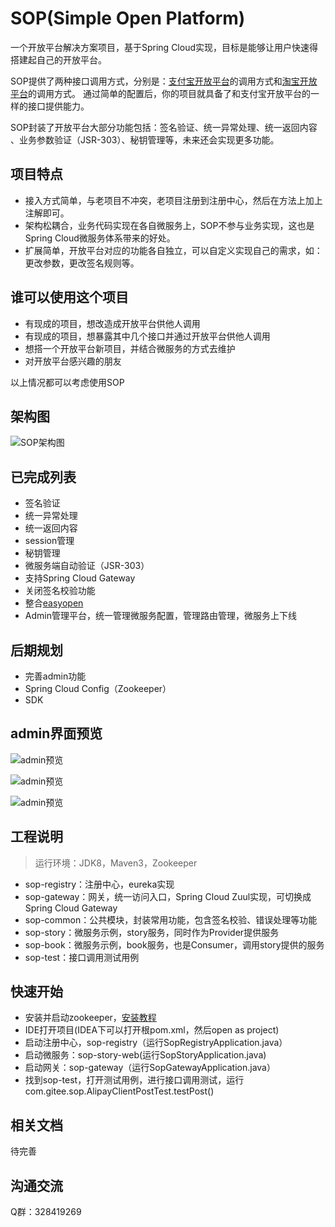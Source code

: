 # SOP(Simple Open Platform)

一个开放平台解决方案项目，基于Spring Cloud实现，目标是能够让用户快速得搭建起自己的开放平台。

SOP提供了两种接口调用方式，分别是：[支付宝开放平台](https://docs.open.alipay.com/api)的调用方式和[淘宝开放平台](http://open.taobao.com/api.htm?docId=285&docType=2)的调用方式。
通过简单的配置后，你的项目就具备了和支付宝开放平台的一样的接口提供能力。

SOP封装了开放平台大部分功能包括：签名验证、统一异常处理、统一返回内容 、业务参数验证（JSR-303）、秘钥管理等，未来还会实现更多功能。

## 项目特点

- 接入方式简单，与老项目不冲突，老项目注册到注册中心，然后在方法上加上注解即可。
- 架构松耦合，业务代码实现在各自微服务上，SOP不参与业务实现，这也是Spring Cloud微服务体系带来的好处。
- 扩展简单，开放平台对应的功能各自独立，可以自定义实现自己的需求，如：更改参数，更改签名规则等。

## 谁可以使用这个项目

- 有现成的项目，想改造成开放平台供他人调用
- 有现成的项目，想暴露其中几个接口并通过开放平台供他人调用
- 想搭一个开放平台新项目，并结合微服务的方式去维护
- 对开放平台感兴趣的朋友

以上情况都可以考虑使用SOP

## 架构图

![SOP架构图](https://images.gitee.com/uploads/images/2019/0309/093312_8afb4789_332975.png "sop.png")

## 已完成列表

- 签名验证
- 统一异常处理
- 统一返回内容
- session管理
- 秘钥管理
- 微服务端自动验证（JSR-303）
- 支持Spring Cloud Gateway
- 关闭签名校验功能
- 整合[easyopen](https://gitee.com/durcframework/easyopen)
- Admin管理平台，统一管理微服务配置，管理路由管理，微服务上下线

## 后期规划

- 完善admin功能
- Spring Cloud Config（Zookeeper）
- SDK

## admin界面预览

![admin预览](https://images.gitee.com/uploads/images/2019/0323/142555_30a0c87d_332975.png "admin1.png")

![admin预览](https://images.gitee.com/uploads/images/2019/0323/142623_2ce00e69_332975.png "admin2.png")

![admin预览](https://images.gitee.com/uploads/images/2019/0323/142643_6fc1b152_332975.png "admin3.png")

## 工程说明

> 运行环境：JDK8，Maven3，Zookeeper

- sop-registry：注册中心，eureka实现
- sop-gateway：网关，统一访问入口，Spring Cloud Zuul实现，可切换成Spring Cloud Gateway
- sop-common：公共模块，封装常用功能，包含签名校验、错误处理等功能
- sop-story：微服务示例，story服务，同时作为Provider提供服务
- sop-book：微服务示例，book服务，也是Consumer，调用story提供的服务
- sop-test：接口调用测试用例

## 快速开始

- 安装并启动zookeeper，[安装教程](http://zookeeper.apache.org/doc/r3.4.13/zookeeperStarted.html)
- IDE打开项目(IDEA下可以打开根pom.xml，然后open as project)
- 启动注册中心，sop-registry（运行SopRegistryApplication.java）
- 启动微服务：sop-story-web(运行SopStoryApplication.java)
- 启动网关：sop-gateway（运行SopGatewayApplication.java）
- 找到sop-test，打开测试用例，进行接口调用测试，运行com.gitee.sop.AlipayClientPostTest.testPost()

## 相关文档

待完善

## 沟通交流

Q群：328419269

